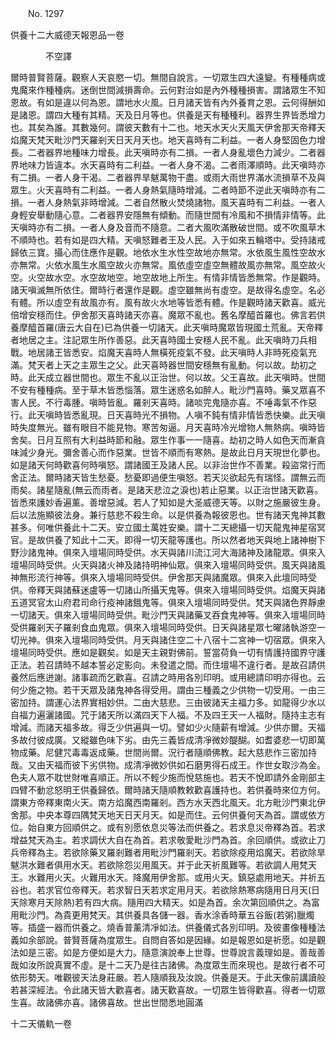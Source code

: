 ﻿　　No. 1297

供養十二大威德天報恩品一卷

　　　　不空譯


爾時普賢菩薩。觀察人天哀愍一切。無間自說言。一切眾生四大遠變。有種種病或鬼魔來作種種病。迷倒世間減損壽命。云何對治如是內外種種損害。謂諸眾生不知恩故。有如是違以何為恩。謂地水火風。日月諸天皆有內外養育之恩。云何得酬如是諸恩。謂四大種有其精。天及日月等也。供養是天有種種利。器界生界皆悉增力也。其矣為誰。其數幾何。謂彼天數有十二也。地天水天火天風天伊舍那天帝釋天焰魔天梵天毗沙門天羅剎天日天月天也。地天喜時有二利益。一者人身堅固色力增長。二者器界地種味力增長。此天嗔時亦有二損。一者人身亂壞色力減少。二者器界地味力皆違本。水天喜時有二利益。一者人身不渴。二者雨澤順時。此天嗔時亦有二損。一者人身干渴。二者器界旱魃萬物干盡。或雨大雨世界滿水流損草不及與眾生。火天喜時有二利益。一者人身熱氣隨時增減。二者時節不逆此天嗔時亦有二損。一者人身熱氣非時增減。二者自然散火焚燒諸物。風天喜時有二利益。一者人身輕安舉動隨心意。二者器界安隱無有傾動。而隨世間有冷風和不損情非情等。此天嗔時亦有二損。一者人身及音而不隨意。二者大風吹滿散破世間。或不吹風草木不順時也。若有如是四大精。天嗔怒難者王及人民。入于如來五輪塔中。受持諸戒歸依三寶。攝心而住應作是觀。地依水生水性空故地亦無常。水依風生風性空故水亦無常。火依水風生水風空故火亦無常。風依虛空虛空無體故風亦無常。風空故火空。火空故水空。水空故地空。地空故地上所生。有情非情皆悉無常。作是觀時。諸天嗔滅無所依住。爾時行者還作是觀。虛空雖無尚有虛空。是故得名虛空。名必有體。所以虛空有故風亦有。風有故火水地等皆悉有體。作是觀時諸天歡喜。威光倍增安穩而住。伊舍那天喜時諸天亦喜。魔眾不亂也。舊名摩醯首羅也。佛言若供養摩醯首羅(唐云大自在)已為供養一切諸天。此天嗔時魔眾皆現國土荒亂。天帝釋者地居之主。注記眾生所作善惡。此天喜時國土安穩人民不亂。此天嗔時刀兵相戰。地居諸王皆悉安。焰魔天喜時人無橫死疫氣不發。此天嗔時人非時死疫氣充滿。梵天者上天之主眾生之父。此天喜時器世間安穩無有亂動。何以故。劫初之時。此天成立器世間也。眾生不亂以正治世。何以故。父王喜故。此天嗔時。世間不安有種種病。至于草木皆悉惱落。眾生迷惑名如醉人。毗沙門喜時。藥叉眾喜不害人民。不行毒腫。嗔時皆亂。羅剎天喜時。諸啖完鬼隨亦喜。不唾毒氣不作惡行。此天嗔時皆悉亂現。日天喜時光不損物。人嗔不鈍有情非情皆悉快樂。此天嗔時失度無光。雖有眼目不能見物。寒苦匆逼。月天喜時冷光增物人無熱病。嗔時皆舍矣。日月互照有大利益時節和融。眾生作事一一隨喜。劫初之時人如色天而漸貪味減少身光。彌舍善心而作惡業。世皆不順而有寒熱。是故此日月天現世化夢也。如是諸天何時歡喜何時嗔怒。謂諸國王及諸人民。以非治世作不善業。殺盜常行而舍正法。爾時諸天皆生愁憂。愁憂即過便生嗔怒。若天災欲起先有瑞怪。謂無云而雨矣。諸星隨亂(無云而雨者。是諸天悲泣之淚也)若止惡業。以正治世諸天歡喜。皆悉來護妙香遍薰。善增惡減。若人了知如是大圣威德天等。以財之施嚴彼生身。后以法施顯彼法身。兼行慈悲不殺生命。以是供養為報彼恩也。世有諸天鬼神其數甚多。何唯供養此十二天。安立國土萬姓安樂。謂十二天總攝一切天龍鬼神星宿冥官。是故供養了知此十二天。即得一切天龍等護也。所以然者地天與地上諸神樹下野沙諸鬼神。俱來入壇場同時受供。水天與諸川流江河大海諸神及諸龍眾。俱來入壇場同時受供。火天與諸火神及諸持明神仙眾。俱來入壇場同時受供。風天與諸風神無形流行神等。俱來入壇場同時受供。伊舍那天與諸魔眾。俱來入此壇同時受供。帝釋天與諸蘇迷盧等一切諸山所攝天鬼等。俱來入壇場同時受供。焰魔天與諸五道冥官太山府君司命行疫神諸餓鬼等。俱來入壇場同時受供。梵天與諸色界靜慮一切諸天。俱來入壇場同時受供。毗沙門天與諸藥叉吞食鬼神等。俱來入壇場同時受供羅剎天子羅剎食血鬼眾。俱來入壇場同時受供。日天與諸星眾七曜諸執游空一切光神。俱來入壇場同時受供。月天與諸住空二十八宿十二宮神一切宿眾。俱來入壇場同時受供。應如是觀矣。如是天主親對佛前。誓當荷負一切有情護持國界守護正法。若召請時不越本誓必定影向。未發遣之間。而住壇場不違行者。是故召請供養然后應迸謝。諸事疏而乞歡喜。召請之時用各別印明。或用總請印明亦得也。云何少施之物。若干天眾及諸鬼神各得受用。謂由三種義之少供物一切受用。一由三密加持。謂運心法界實相妙供。二由大慈悲。三由彼諸天主福力多。如龍得少水以自福力遍灑諸國。咒于諸天所以滿四天下人福。不及四王天一人福財。隨持主志有增減。而諸天福多故。得乏少供遍與一切。譬如少火隨薪有增減。少供亦爾。天福多故付彼成廣。又縱雖色味下劣。由先三義皆成清凈微妙醍醐。如耆婆悲一切即萬物成藥。尼健咒毒毒返成藥。世間尚爾。況行者隨順佛教。起大慈悲作三密加持哉。又由天福而彼下劣供物。成清凈微妙供如石磨男得石成王。作世女取沙為金。色夫人眾不耽世財唯喜順正。所以不輕少施而悅慈施也。若天不悅即請外金剛部主四臂不動忿怒明王供養歸依。爾時諸天隨順教敕歡喜護持也。若供養時來位方何。謂東方帝釋東南火天。南方焰魔西南羅剎。西方水天西北風天。北方毗沙門東北伊舍那。中央本尊四隅梵天地天日天月天。如是而住。云何供養何天為首。謂或依方位。始自東方回順供之。或有別愿依息災等法而供養之。若求息災帝釋為首。若求增益梵天為主。若求調伏大自在為首。若求敬愛毗沙門為首。余回順供。或欲止刀兵帝釋為主。若欲除藥叉羅剎難者用毗沙門羅剎天。若欲除疫用焰魔天。若欲除旱魃洪水難者俱用水天。若欲除怨災用風天。并于此天祈風難等。若欲調人用梵天王。水難用火天。火難用水天。降魔用伊舍那。或用火天。鎮惡處用地天。并祈五谷也。若求官位帝釋天。若求智日天若求定用月天。若欲除熱寒病隨用日月天(日天除寒月天除熱)若有四大病。隨用四大精天。如是為首。余次第回順供之。為富用毗沙門。為貴更用梵天。其供養具各儲一器。香水涂香時華五谷飯(若粥)臘燭等。插盛一器而供養之。燒香普薰清凈如法。供養儀式各別印明。及彼畫像種種法義如余部說。普賢菩薩為度眾生。自問自答如是因緣。如是報恩如是祈愿。如是觀法如是三密。如是方便如是大力。隨意演說奉上世尊。世尊說言義理如是。善哉善哉如汝所說真實不虛。是十二天乃是往古諸佛。為度眾生而來現也。是故行者不可依形勢天。唯觀彼天法身莊嚴。若人隨順我及汝說。供養是天。于此天像前講讀般若甚深經法。令此諸天皆大歡喜者。諸天歡喜故。一切眾生皆得歡喜。得者一切眾生喜。故諸佛亦喜。諸佛喜故。世出世間悉地圓滿

十二天儀軌一卷
